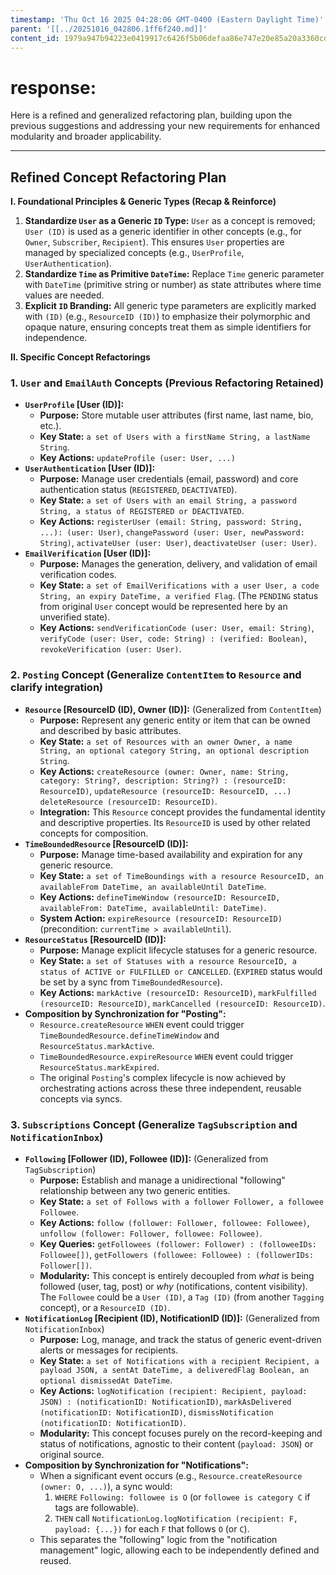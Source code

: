 ```yaml
---
timestamp: 'Thu Oct 16 2025 04:28:06 GMT-0400 (Eastern Daylight Time)'
parent: '[[../20251016_042806.1ff6f240.md]]'
content_id: 1979a947b94223e0419917c6426f5b06defaa86e747e20e85a20a3360cd27a66
---
```


# response:

Here is a refined and generalized refactoring plan, building upon the previous suggestions and addressing your new requirements for enhanced modularity and broader applicability.

***

## Refined Concept Refactoring Plan

**I. Foundational Principles & Generic Types (Recap & Reinforce)**

1. **Standardize `User` as a Generic `ID` Type:** `User` as a concept is removed; `User (ID)` is used as a generic identifier in other concepts (e.g., for `Owner`, `Subscriber`, `Recipient`). This ensures `User` properties are managed by specialized concepts (e.g., `UserProfile`, `UserAuthentication`).
2. **Standardize `Time` as Primitive `DateTime`:** Replace `Time` generic parameter with `DateTime` (primitive string or number) as state attributes where time values are needed.
3. **Explicit `ID` Branding:** All generic type parameters are explicitly marked with `(ID)` (e.g., `ResourceID (ID)`) to emphasize their polymorphic and opaque nature, ensuring concepts treat them as simple identifiers for independence.

**II. Specific Concept Refactorings**

### 1. `User` and `EmailAuth` Concepts (Previous Refactoring Retained)

* **`UserProfile` \[User (ID)]:**
  * **Purpose:** Store mutable user attributes (first name, last name, bio, etc.).
  * **Key State:** `a set of Users with a firstName String, a lastName String`.
  * **Key Actions:** `updateProfile (user: User, ...)`
* **`UserAuthentication` \[User (ID)]:**
  * **Purpose:** Manage user credentials (email, password) and core authentication status (`REGISTERED`, `DEACTIVATED`).
  * **Key State:** `a set of Users with an email String, a password String, a status of REGISTERED or DEACTIVATED`.
  * **Key Actions:** `registerUser (email: String, password: String, ...): (user: User)`, `changePassword (user: User, newPassword: String)`, `activateUser (user: User)`, `deactivateUser (user: User)`.
* **`EmailVerification` \[User (ID)]:**
  * **Purpose:** Manages the generation, delivery, and validation of email verification codes.
  * **Key State:** `a set of EmailVerifications with a user User, a code String, an expiry DateTime, a verified Flag`. (The `PENDING` status from original `User` concept would be represented here by an unverified state).
  * **Key Actions:** `sendVerificationCode (user: User, email: String)`, `verifyCode (user: User, code: String) : (verified: Boolean)`, `revokeVerification (user: User)`.

### 2. `Posting` Concept (Generalize `ContentItem` to `Resource` and clarify integration)

* **`Resource` \[ResourceID (ID), Owner (ID)]:** (Generalized from `ContentItem`)
  * **Purpose:** Represent any generic entity or item that can be owned and described by basic attributes.
  * **Key State:** `a set of Resources with an owner Owner, a name String, an optional category String, an optional description String`.
  * **Key Actions:** `createResource (owner: Owner, name: String, category: String?, description: String?) : (resourceID: ResourceID)`, `updateResource (resourceID: ResourceID, ...)` `deleteResource (resourceID: ResourceID)`.
  * **Integration:** This `Resource` concept provides the fundamental identity and descriptive properties. Its `ResourceID` is used by other related concepts for composition.
* **`TimeBoundedResource` \[ResourceID (ID)]:**
  * **Purpose:** Manage time-based availability and expiration for any generic resource.
  * **Key State:** `a set of TimeBoundings with a resource ResourceID, an availableFrom DateTime, an availableUntil DateTime`.
  * **Key Actions:** `defineTimeWindow (resourceID: ResourceID, availableFrom: DateTime, availableUntil: DateTime)`.
  * **System Action:** `expireResource (resourceID: ResourceID)` (precondition: `currentTime > availableUntil`).
* **`ResourceStatus` \[ResourceID (ID)]:**
  * **Purpose:** Manage explicit lifecycle statuses for a generic resource.
  * **Key State:** `a set of Statuses with a resource ResourceID, a status of ACTIVE or FULFILLED or CANCELLED`. (`EXPIRED` status would be set by a sync from `TimeBoundedResource`).
  * **Key Actions:** `markActive (resourceID: ResourceID)`, `markFulfilled (resourceID: ResourceID)`, `markCancelled (resourceID: ResourceID)`.
* **Composition by Synchronization for "Posting":**
  * `Resource.createResource` `WHEN` event could trigger `TimeBoundedResource.defineTimeWindow` and `ResourceStatus.markActive`.
  * `TimeBoundedResource.expireResource` `WHEN` event could trigger `ResourceStatus.markExpired`.
  * The original `Posting`'s complex lifecycle is now achieved by orchestrating actions across these three independent, reusable concepts via syncs.

### 3. `Subscriptions` Concept (Generalize `TagSubscription` and `NotificationInbox`)

* **`Following` \[Follower (ID), Followee (ID)]:** (Generalized from `TagSubscription`)
  * **Purpose:** Establish and manage a unidirectional "following" relationship between any two generic entities.
  * **Key State:** `a set of Follows with a follower Follower, a followee Followee`.
  * **Key Actions:** `follow (follower: Follower, followee: Followee)`, `unfollow (follower: Follower, followee: Followee)`.
  * **Key Queries:** `getFollowees (follower: Follower) : (followeeIDs: Followee[])`, `getFollowers (followee: Followee) : (followerIDs: Follower[])`.
  * **Modularity:** This concept is entirely decoupled from *what* is being followed (user, tag, post) or *why* (notifications, content visibility). The `Followee` could be a `User (ID)`, a `Tag (ID)` (from another `Tagging` concept), or a `ResourceID (ID)`.
* **`NotificationLog` \[Recipient (ID), NotificationID (ID)]:** (Generalized from `NotificationInbox`)
  * **Purpose:** Log, manage, and track the status of generic event-driven alerts or messages for recipients.
  * **Key State:** `a set of Notifications with a recipient Recipient, a payload JSON, a sentAt DateTime, a deliveredFlag Boolean, an optional dismissedAt DateTime`.
  * **Key Actions:** `logNotification (recipient: Recipient, payload: JSON) : (notificationID: NotificationID)`, `markAsDelivered (notificationID: NotificationID)`, `dismissNotification (notificationID: NotificationID)`.
  * **Modularity:** This concept focuses purely on the record-keeping and status of notifications, agnostic to their content (`payload: JSON`) or original source.
* **Composition by Synchronization for "Notifications":**
  * When a significant event occurs (e.g., `Resource.createResource (owner: O, ...)`), a sync would:
    1. `WHERE` `Following: followee is O` (or `followee is category C` if tags are followable).
    2. `THEN` call `NotificationLog.logNotification (recipient: F, payload: {...})` for each `F` that follows `O` (or `C`).
  * This separates the "following" logic from the "notification management" logic, allowing each to be independently defined and reused.
